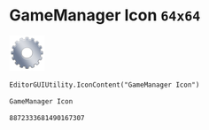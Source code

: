 # GameManager Icon `64x64`
<img src="/img/GameManager%20Icon.png" width=64 height=64>

``` CSharp
EditorGUIUtility.IconContent("GameManager Icon")
```
```
GameManager Icon
```
```
8872333681490167307
```
